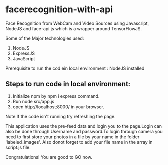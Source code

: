 # facerecognition-with-api
Face Recognition from WebCam and Video Sources using Javascript, NodeJS and face-api.js which is a wrapper around TensorFlowJS.

Some of the Major technologies used:

1. NodeJS
2. ExpressJS
3. JavaScript

Prerequisite to run the cod ein local environment : NodeJS installed 
## Steps to run code in local environment:
1. Initialize npm by npm i express command.
2. Run node src/app.js 
3. open http://localhost:8000/ in your browser.

Note:If the code isn't running try refreshing the page.

This application uses the pre-feed data and login you to the page.Login can also be done through Username and password.To login through camera you need to first
store your photos in a file by your name in the folder 'labeled_images'. Also donot forget to add your file name in the array in script.js file.

Congratulations! You are good to GO now.
